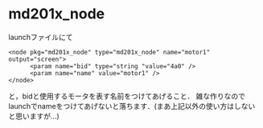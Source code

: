 # md201x_node

launchファイルにて
```
<node pkg="md201x_node" type="md201x_node" name="motor1" output="screen">
      <param name="bid" type="string "value="4a0" />
      <param name="name" value="motor1" />
</node>
```
と，bidと使用するモータを表す名前をつけてあげること．
雑な作りなのでlaunchでnameをつけてあげないと落ちます．(まあ上記以外の使い方はしないと思いますが…)
 
